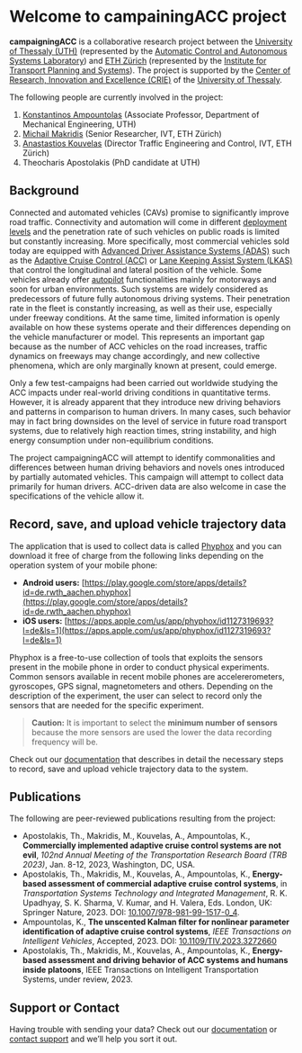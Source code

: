 # Welcome to campainingACC project

**campaigningACC** is a collaborative research project between the [University of Thessaly (UTH)](https://www.uth.gr/en) (represented by the [Automatic Control and Autonomous Systems Laboratory](http://control.mie.uth.gr/)) and [ETH Zürich](https://www.ethz.ch) (represented by the [Institute for Transport Planning and Systems](https://www.ivt.ethz.ch)). The project is supported by the [Center of Research, Innovation and Excellence (CRIE)](https://www.uth.gr/en/research/units/center-research-innovation-and-excellence-crie) of the [University of Thessaly](https://www.uth.gr/en).

The following people are currently involved in the project:
1. [Konstantinos Ampountolas](http://mie.uth.gr/Ampountolas.html) (Associate Professor, Department of Mechanical Engineering, UTH)
2. [Michail Makridis](https://www.michailmakridis.com/) (Senior Researcher, IVT, ETH Zürich)
3. [Anastastios Kouvelas](http://www.ivt.ethz.ch/en/people/profile.anastasios-kouvelas.html) (Director Traffic Engineering and Control, IVT, ETH Zürich)
4. Theocharis Apostolakis (PhD candidate at UTH)

## Background
Connected and automated vehicles (CAVs) promise to significantly improve road traffic. Connectivity and automation will come in different [deployment levels](https://www.aptiv.com/en/insights/article/what-are-the-levels-of-automated-driving) and the penetration rate of such vehicles on public roads is limited but constantly increasing. More specifically, most commercial vehicles sold today are equipped with [Advanced Driver Assistance Systems (ADAS)](https://en.wikipedia.org/wiki/Advanced_driver-assistance_systems) such as the [Adaptive Cruise Control (ACC)](https://en.wikipedia.org/wiki/Adaptive_cruise_control) or [Lane Keeping Assist System (LKAS)](https://www.hondainfocenter.com/2021/CR-V/Feature-Guide/Interior-Features/Lane-Keeping-Assist-System-LKAS/) that control the longitudinal and lateral position of the vehicle. Some vehicles already offer [autopilot](https://www.tesla.com/autopilot) functionalities mainly for motorways and soon for urban environments. Such systems are widely considered as predecessors of future fully autonomous driving systems. Their penetration rate in the fleet is constantly increasing, as well as their use, especially under freeway conditions. At the same time, limited information is openly available on how these systems operate and their differences depending on the vehicle manufacturer or model. This represents an important gap because as the number of ACC vehicles on the road increases, traffic dynamics on freeways may change accordingly, and new collective phenomena, which are only marginally known at present, could emerge.

Only a few test-campaigns had been carried out worldwide studying the ACC impacts under real-world driving conditions in quantitative terms. However, it is already apparent that they introduce new driving behaviors and patterns in comparison to human drivers. In many cases, such behavior may in fact bring downsides on the level of service in future road transport systems, due to relatively high reaction times, string instability, and high energy consumption under non-equilibrium conditions. 

The project campaigningACC will attempt to identify commonalities and differences between human driving behaviors and novels ones introduced by partially automated vehicles. This campaign will attempt to collect data primarily for human drivers. ACC-driven data are also welcome in case the specifications of the vehicle allow it.

## Record, save, and upload vehicle trajectory data

The application that is used to collect data is called [Phyphox](https://phyphox.org) and you can download it free of charge from the following links depending on the operation system of your mobile phone:
- **Android users:** [https://play.google.com/store/apps/details?id=de.rwth_aachen.phyphox](https://play.google.com/store/apps/details?id=de.rwth_aachen.phyphox)
- **iOS users:** [https://apps.apple.com/us/app/phyphox/id1127319693?l=de&ls=1](https://apps.apple.com/us/app/phyphox/id1127319693?l=de&ls=1)

Phyphox is a free-to-use collection of tools that exploits the sensors present in the mobile phone in order to conduct physical experiments. Common sensors available in recent mobile phones are accelererometers, gyroscopes, GPS signal, magnetometers and others. Depending on the description of the experiment, the user can select to record only the sensors that are needed for the specific experiment.

> **Caution:** It is important to select the **minimum number of sensors** because the more sensors are used the lower the data recording frequency will be.

Check out our [documentation]() that describes in detail the necessary steps to record, save and upload vehicle trajectory data to the system. 

## Publications
The following are peer-reviewed publications resulting from the project: 
* Apostolakis, Th., Makridis, M., Kouvelas, A., Ampountolas, K., __Commercially implemented adaptive cruise control systems are not evil__, *102nd Annual Meeting of the Transportation Research Board (TRB 2023)*, Jan. 8-12, 2023, Washington, DC, USA.
* Apostolakis, Th., Makridis, M., Kouvelas, A., Ampountolas, K., __Energy-based assessment of commercial adaptive cruise control systems__, in *Transportation Systems Technology and Integrated Management*, R. K. Upadhyay, S. K. Sharma, V. Kumar, and H. Valera, Eds. London, UK: Springer Nature, 2023. DOI: [10.1007/978-981-99-1517-0_4](https://www.doi.org/10.1007/978-981-99-1517-0_4).
* Ampountolas, K., __The unscented Kalman filter for nonlinear parameter identification of adaptive cruise control systems__, *IEEE Transactions on Intelligent Vehicles*, Accepted, 2023. DOI: [10.1109/TIV.2023.3272660](https://www.doi.org/10.1109/TIV.2023.3272660)
* Apostolakis, Th., Makridis, M., Kouvelas, A., Ampountolas, K., __Energy-based assessment and driving behavior of ACC systems and humans inside platoons__, IEEE Transactions on Intelligent Transportation Systems, under review, 2023.

## Support or Contact

Having trouble with sending your data? Check out our [documentation](https://docs.github.com/categories/github-pages-basics/) or [contact support](https://support.github.com/contact) and we’ll help you sort it out.
